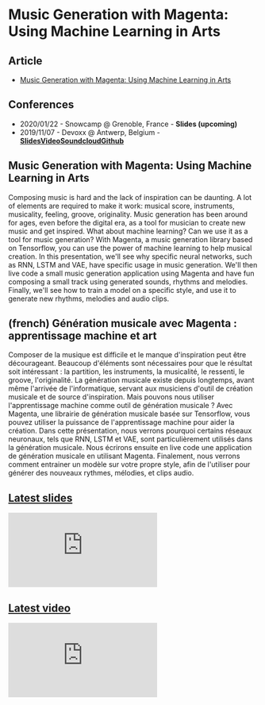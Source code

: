 # Music Generation with Magenta: Using Machine Learning in Arts

## Article

- [Music Generation with Magenta: Using Machine Learning in Arts](/articles/2019-10-15-music-generation-with-magenta)

## Conferences

- 2020/01/22 - Snowcamp @ Grenoble, France - <span class="icon icon-slideshare">**Slides (upcoming)**</span>
- 2019/11/07 - Devoxx @ Antwerp, Belgium - <span class="icon icon-slideshare">**[Slides](https://dubreuia.github.io/alexandredubreuil.com/conferences/music-generation-with-magenta/music-generation-with-magenta-using-machine-learning-in-arts.html)**</span><span class="icon icon-youtube">**[Video](https://www.youtube.com/watch?v=O4uBa0KMeNY)**</span><span class="icon icon-soundcloud">**[Soundcloud](https://soundcloud.com/dubreuia/2019-11-07-devoxx-belgium-live-code?in=dubreuia/sets/generative-music)**</span><span class="icon icon-github">**[Github](https://github.com/dubreuia/alexandredubreuil.com/tree/master/conferences/music-generation-with-magenta/code)**</span>

## Music Generation with Magenta: Using Machine Learning in Arts

Composing music is hard and the lack of inspiration can be daunting. A lot of elements are required to make it work: musical score, instruments, musicality, feeling, groove, originality. Music generation has been around for ages, even before the digital era, as a tool for musician to create new music and get inspired. What about machine learning? Can we use it as a tool for music generation? With Magenta, a music generation library based on Tensorflow, you can use the power of machine learning to help musical creation. In this presentation, we'll see why specific neural networks, such as RNN, LSTM and VAE, have specific usage in music generation. We'll then live code a small music generation application using Magenta and have fun composing a small track using generated sounds, rhythms and melodies. Finally, we'll see how to train a model on a specific style, and use it to generate new rhythms, melodies and audio clips.

<!-- Elevator pitch: Who doesn't like music? I touches all of us, it is a fun, complex, interesting and never ending subject. Music generation using machine learning is a new and fascinating subject, since it is interesting for both artistically inclined developers, and also technically inclined artists, opening new doors in creation and inspiration. -->

<!-- Notes: This presentation is based on my upcoming book, Music Generation with Magenta, to be published on Packt in 2020. It has been presented at Devoxx BE, you can find the video link here: https://www.youtube.com/watch?v=O4uBa0KMeNY. The content will be updated in light of the comments I've received at Devoxx BE, including more live music and code. See more information on my website: https://alexandredubreuil.com/conferences/music-generation-with-magenta/. This session could also be a hands-on lab, but I prefer the conference type. -->

## (french) Génération musicale avec Magenta : apprentissage machine et art

Composer de la musique est difficile et le manque d'inspiration peut être décourageant. Beaucoup d'éléments sont nécessaires pour que le résultat soit intéressant : la partition, les instruments, la musicalité, le ressenti, le groove, l'originalité. La génération musicale existe depuis longtemps, avant même l'arrivée de l'informatique, servant aux musiciens d'outil de création musicale et de source d'inspiration. Mais pouvons nous utiliser l'apprentissage machine comme outil de génération musicale ? Avec Magenta, une librairie de génération musicale basée sur Tensorflow, vous pouvez utiliser la puissance de l'apprentissage machine pour aider la création. Dans cette présentation, nous verrons pourquoi certains réseaux neuronaux, tels que RNN, LSTM et VAE, sont particulièrement utilisés dans la génération musicale. Nous écrirons ensuite en live code une application de génération musicale en utilisant Magenta. Finalement, nous verrons comment entrainer un modèle sur votre propre style, afin de l'utiliser pour générer des nouveaux rythmes, mélodies, et clips audio.

## [Latest slides](https://alexandredubreuil.com/conferences/music-generation-with-magenta/music-generation-with-magenta-using-machine-learning-in-arts.html)

<iframe class="slides" src="https://alexandredubreuil.com/conferences/music-generation-with-magenta/music-generation-with-magenta-using-machine-learning-in-arts.html" frameborder="0"></iframe>

## [Latest video](https://www.youtube-nocookie.com/embed/O4uBa0KMeNY)

<iframe class="video" src="https://www.youtube-nocookie.com/embed/O4uBa0KMeNY" frameborder="0" allow="accelerometer; autoplay; encrypted-media; gyroscope; picture-in-picture" allowfullscreen></iframe>
